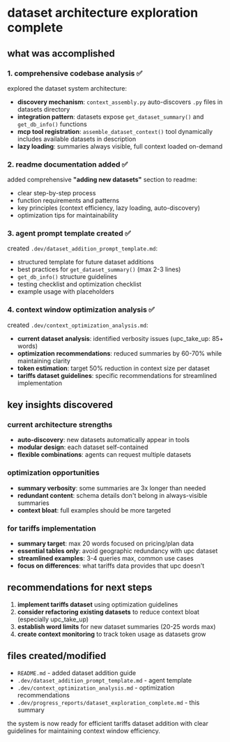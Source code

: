 # dataset architecture exploration complete

## what was accomplished

### 1. comprehensive codebase analysis ✅

explored the dataset system architecture:
- **discovery mechanism**: `context_assembly.py` auto-discovers `.py` files in datasets directory
- **integration pattern**: datasets expose `get_dataset_summary()` and `get_db_info()` functions
- **mcp tool registration**: `assemble_dataset_context()` tool dynamically includes available datasets in description
- **lazy loading**: summaries always visible, full context loaded on-demand

### 2. readme documentation added ✅

added comprehensive **"adding new datasets"** section to readme:
- clear step-by-step process
- function requirements and patterns  
- key principles (context efficiency, lazy loading, auto-discovery)
- optimization tips for maintainability

### 3. agent prompt template created ✅

created `.dev/dataset_addition_prompt_template.md`:
- structured template for future dataset additions
- best practices for `get_dataset_summary()` (max 2-3 lines)
- `get_db_info()` structure guidelines
- testing checklist and optimization checklist
- example usage with placeholders

### 4. context window optimization analysis ✅

created `.dev/context_optimization_analysis.md`:
- **current dataset analysis**: identified verbosity issues (upc_take_up: 85+ words)
- **optimization recommendations**: reduced summaries by 60-70% while maintaining clarity
- **token estimation**: target 50% reduction in context size per dataset
- **tariffs dataset guidelines**: specific recommendations for streamlined implementation

## key insights discovered

### current architecture strengths
- **auto-discovery**: new datasets automatically appear in tools
- **modular design**: each dataset self-contained
- **flexible combinations**: agents can request multiple datasets

### optimization opportunities  
- **summary verbosity**: some summaries are 3x longer than needed
- **redundant content**: schema details don't belong in always-visible summaries
- **context bloat**: full examples should be more targeted

### for tariffs implementation
- **summary target**: max 20 words focused on pricing/plan data
- **essential tables only**: avoid geographic redundancy with upc dataset
- **streamlined examples**: 3-4 queries max, common use cases
- **focus on differences**: what tariffs data provides that upc doesn't

## recommendations for next steps

1. **implement tariffs dataset** using optimization guidelines
2. **consider refactoring existing datasets** to reduce context bloat (especially upc_take_up)
3. **establish word limits** for new dataset summaries (20-25 words max)
4. **create context monitoring** to track token usage as datasets grow

## files created/modified

- `README.md` - added dataset addition guide
- `.dev/dataset_addition_prompt_template.md` - agent template
- `.dev/context_optimization_analysis.md` - optimization recommendations
- `.dev/progress_reports/dataset_exploration_complete.md` - this summary

the system is now ready for efficient tariffs dataset addition with clear guidelines for maintaining context window efficiency.

